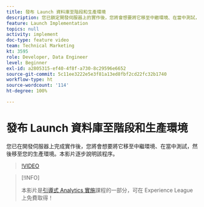 ```yaml
---
title: 發布 Launch 資料庫至階段和生產環境
description: 您已鎖定開發伺服器上的實作後，您將會想要將它移至中繼環境、在當中測試，然後移至您的生產環境。本影片逐步說明該程序。
feature: Launch Implementation
topics: null
activity: implement
doc-type: feature video
team: Technical Marketing
kt: 3595
role: Developer, Data Engineer
level: Beginner
exl-id: a2805315-ef40-4f8f-a730-8c29596e6652
source-git-commit: 5c11ee3222e5e3f81a13ed8fbf2cd22fc32b1740
workflow-type: ht
source-wordcount: '114'
ht-degree: 100%

---
```


# 發布 Launch 資料庫至階段和生產環境

您已在開發伺服器上完成實作後，您將會想要將它移至中繼環境、在當中測試，然後移至您的生產環境。本影片逐步說明該程序。

>[!VIDEO](https://video.tv.adobe.com/v/28777/?quality=12)

>[!INFO]
>
> 本影片是[引導式 Analytics 實施](https://experienceleague.adobe.com/?recommended=Analytics-D-1-2019.1)課程的一部分，可在 Experience League 上免費取得！